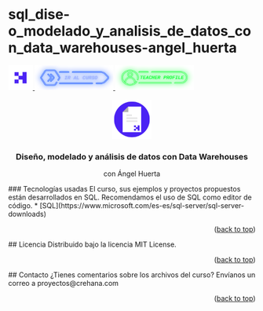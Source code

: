# sql_dise-o_modelado_y_analisis_de_datos_con_data_warehouses-angel_huerta
<div id="top">
  <a href="https://www.crehana.com">
    <img src="images/logo.png" alt="Logo" width="50" height="50">
  </a>
  <a href="https://www.crehana.com/clases/v2/18085/detalle/">
    <img src="images/curso.png" alt="Logo" width="160" height="50">
  </a>
  <a href="https://www.linkedin.com/in/ahuertaf/">
    <img src="images/teacher.png" alt="Logo" width="160" height="50">
  </a>
</div>
<!-- PROJECT LOGO -->
<br />
<div align="center">
  <a href="https://github.com/crehana-studentxp/sql_dise-o_modelado_y_analisis_de_datos_con_data_warehouses-angel_huerta">
    <img src="images/project.png" alt="Logo" width="80" height="80">
  </a>
  <h3 align="center">Diseño, modelado y análisis de datos con Data Warehouses</h3>
  <p align="center">con Ángel Huerta</h3>
</div>
### Tecnologías usadas
El curso, sus ejemplos y proyectos propuestos están desarrollados en SQL.
Recomendamos el uso de SQL como editor de código.
* [SQL](https://www.microsoft.com/es-es/sql-server/sql-server-downloads)
<p align="right">(<a href="#top">back to top</a>)</p>
<!-- LICENSE -->
## Licencia
Distribuido bajo la licencia MIT License.
<p align="right">(<a href="#top">back to top</a>)</p>
<!-- CONTACT -->
## Contacto
¿Tienes comentarios sobre los archivos del curso? Envíanos un correo a proyectos@crehana.com
<p align="right">(<a href="#top">back to top</a>)</p>
